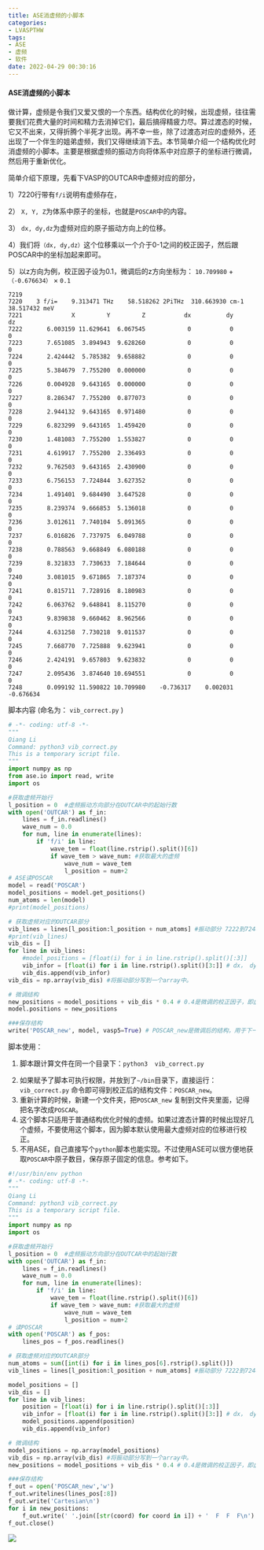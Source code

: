 ```yaml
---
title: ASE消虚频的小脚本
categories: 
- LVASPTHW
tags: 
- ASE 
- 虚频
- 软件
date: 2022-04-29 00:30:16
---
```


#### ASE消虚频的小脚本

做计算，虚频是令我们又爱又恨的一个东西。结构优化的时候，出现虚频，往往需要我们花费大量的时间和精力去消掉它们，最后搞得精疲力尽。算过渡态的时候，它又不出来，又得折腾个半死才出现。再不幸一些，除了过渡态对应的虚频外，还出现了一个伴生的姐弟虚频，我们又得继续消下去。本节简单介绍一个结构优化时消虚频的小脚本。主要是根据虚频的振动方向将体系中对应原子的坐标进行微调，然后用于重新优化。

简单介绍下原理，先看下VASP的OUTCAR中虚频对应的部分，

1）7220行带有`f/i`说明有虚频存在，

2） `X, Y, Z`为体系中原子的坐标，也就是`POSCAR`中的内容。

3） `dx, dy,dz`为虚频对应的原子振动方向上的位移。

4）我们将`（dx, dy,dz）`这个位移乘以一个介于0-1之间的校正因子，然后跟POSCAR中的坐标加起来即可。

5）以z方向为例，校正因子设为0.1，微调后的z方向坐标为： `10.709980` + `（-0.676634）` $\times$ `0.1`  

```
7219
7220    3 f/i=    9.313471 THz    58.518262 2PiTHz  310.663930 cm-1    38.517432 meV
7221              X         Y         Z           dx          dy          dz
7222       6.003159 11.629641  6.067545            0           0           0
7223       7.651085  3.894943  9.628260            0           0           0
7224       2.424442  5.785382  9.658882            0           0           0
7225       5.384679  7.755200  0.000000            0           0           0
7226       0.004928  9.643165  0.000000            0           0           0
7227       8.286347  7.755200  0.877073            0           0           0
7228       2.944132  9.643165  0.971480            0           0           0
7229       6.823299  9.643165  1.459420            0           0           0
7230       1.481083  7.755200  1.553827            0           0           0
7231       4.619917  7.755200  2.336493            0           0           0
7232       9.762503  9.643165  2.430900            0           0           0
7233       6.756153  7.724844  3.627352            0           0           0
7234       1.491401  9.684490  3.647528            0           0           0
7235       8.239374  9.666853  5.136018            0           0           0
7236       3.012611  7.740104  5.091365            0           0           0
7237       6.016826  7.737975  6.049788            0           0           0
7238       0.788563  9.668849  6.080188            0           0           0
7239       8.321833  7.730633  7.184644            0           0           0
7240       3.081015  9.671865  7.187374            0           0           0
7241       0.815711  7.728916  8.180983            0           0           0
7242       6.063762  9.648841  8.115270            0           0           0
7243       9.839838  9.660462  8.962566            0           0           0
7244       4.631258  7.730218  9.011537            0           0           0
7245       7.668770  7.725888  9.623941            0           0           0
7246       2.424191  9.657803  9.623832            0           0           0
7247       2.095436  3.874640 10.694551            0           0           0
7248       0.099192 11.590822 10.709980    -0.736317    0.002031   -0.676634

```



脚本内容 (命名为： `vib_correct.py` )

```python
# -*- coding: utf-8 -*-
"""
Qiang Li
Command: python3 vib_correct.py 
This is a temporary script file.
"""
import numpy as np
from ase.io import read, write
import os

#获取虚频开始行
l_position = 0  #虚频振动方向部分在OUTCAR中的起始行数
with open('OUTCAR') as f_in:
    lines = f_in.readlines()
    wave_num = 0.0
    for num, line in enumerate(lines):
        if 'f/i' in line:
            wave_tem = float(line.rstrip().split()[6])
            if wave_tem > wave_num: #获取最大的虚频
                wave_num = wave_tem
                l_position = num+2
# ASE读POSCAR
model = read('POSCAR')
model_positions = model.get_positions()
num_atoms = len(model)
#print(model_positions)

# 获取虚频对应的OUTCAR部分 
vib_lines = lines[l_position:l_position + num_atoms] #振动部分 7222到7248行
#print(vib_lines)
vib_dis = []
for line in vib_lines:
    #model_positions = [float(i) for i in line.rstrip().split()[:3]]
    vib_infor = [float(i) for i in line.rstrip().split()[3:]] # dx， dy， dz对应的那三列
    vib_dis.append(vib_infor)
vib_dis = np.array(vib_dis) #将振动部分写到一个array中。

# 微调结构
new_positions = model_positions + vib_dis * 0.4 # 0.4是微调的校正因子，即虚频对应振动位移的0.4，具体多大自己根据经验调。
model.positions = new_positions

###保存结构
write('POSCAR_new', model, vasp5=True) # POSCAR_new是微调后的结构，用于下一步的计算（别忘了把POSCAR_new改成POSCAR）。
```



脚本使用：

1)  脚本跟计算文件在同一个目录下：`python3  vib_correct.py `

2. 如果赋予了脚本可执行权限，并放到了`~/bin`目录下，直接运行：` vib_correct.py` 命令即可得到校正后的结构文件：`POSCAR_new`。
3. 重新计算的时候，新建一个文件夹，把`POSCAR_new` 复制到文件夹里面，记得把名字改成`POSCAR`。
4. 这个脚本只适用于普通结构优化时候的虚频。如果过渡态计算的时候出现好几个虚频，不要使用这个脚本，因为脚本默认使用最大虚频对应的位移进行校正。
5. 不用ASE，自己直接写个`python`脚本也能实现。不过使用ASE可以很方便地获取`POSCAR`中原子数目，保存原子固定的信息。参考如下。

```python
#!/usr/bin/env python
# -*- coding: utf-8 -*-
"""
Qiang Li
Command: python3 vib_correct.py
This is a temporary script file.
"""
import numpy as np
import os

#获取虚频开始行
l_position = 0  #虚频振动方向部分在OUTCAR中的起始行数
with open('OUTCAR') as f_in:
    lines = f_in.readlines()
    wave_num = 0.0
    for num, line in enumerate(lines):
        if 'f/i' in line:
            wave_tem = float(line.rstrip().split()[6])
            if wave_tem > wave_num: #获取最大的虚频
                wave_num = wave_tem
                l_position = num+2
# 读POSCAR
with open('POSCAR') as f_pos:
    lines_pos = f_pos.readlines()

# 获取虚频对应的OUTCAR部分    
num_atoms = sum([int(i) for i in lines_pos[6].rstrip().split()])
vib_lines = lines[l_position:l_position + num_atoms] #振动部分 7222到7248行

model_positions = []
vib_dis = []
for line in vib_lines:
    position = [float(i) for i in line.rstrip().split()[:3]]
    vib_infor = [float(i) for i in line.rstrip().split()[3:]] # dx， dy， dz对应的那三列
    model_positions.append(position)
    vib_dis.append(vib_infor)

# 微调结构
model_positions = np.array(model_positions)
vib_dis = np.array(vib_dis) #将振动部分写到一个array中。
new_positions = model_positions + vib_dis * 0.4 # 0.4是微调的校正因子，即虚频对应振动位移的0.4，具体多大自己根据经验调。

###保存结构
f_out = open('POSCAR_new','w')
f_out.writelines(lines_pos[:8])
f_out.write('Cartesian\n')
for i in new_positions:
    f_out.write(' '.join([str(coord) for coord in i]) + '  F  F  F\n')
f_out.close()
```



![](A29/qrcode.png)

